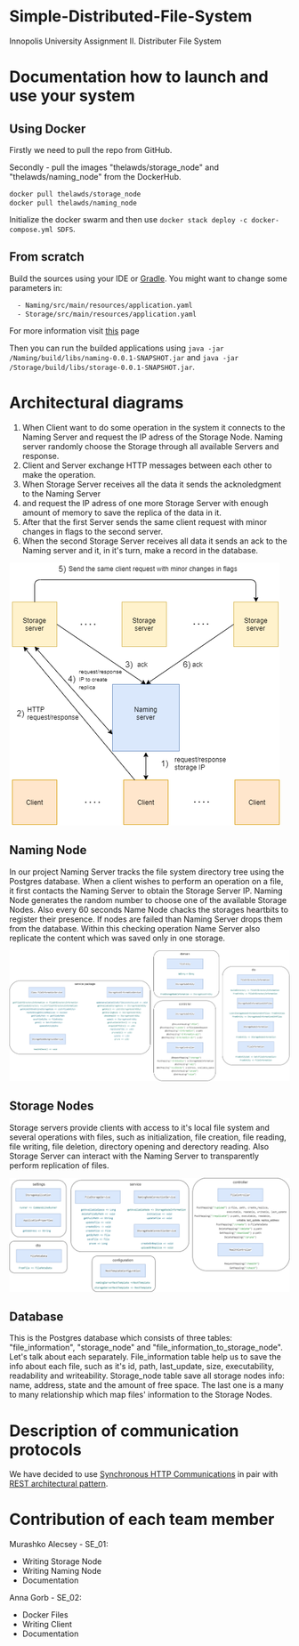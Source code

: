 # Simple-Distributed-File-System
Innopolis University Assignment II. Distributer File System

# Documentation how to launch and use your system

## Using Docker
Firstly we need to pull the repo from GitHub.

Secondly - pull the images "thelawds/storage_node" and "thelawds/naming_node" from the DockerHub.

```docker
docker pull thelawds/storage_node
docker pull thelawds/naming_node
```

Initialize the docker swarm and then use ```docker stack deploy -c docker-compose.yml SDFS```.

## From scratch

Build the sources using your IDE or [Gradle](https://gradle.org/). You might want to change some parameters in:
```
  - Naming/src/main/resources/application.yaml
  - Storage/src/main/resources/application.yaml
```

For more information visit [this](https://docs.spring.io/spring-boot/docs/current/reference/html/spring-boot-features.html#boot-features-external-config-yaml) page

Then you can run the builded applications using ```java -jar /Naming/build/libs/naming-0.0.1-SNAPSHOT.jar``` and ```java -jar /Storage/build/libs/storage-0.0.1-SNAPSHOT.jar```.

# Architectural diagrams
1) When Client want to do some operation in the system it connects to the Naming Server and request the IP adress of the Storage Node. Naming server randomly choose the Storage through all available Servers and response.
2) Client and Server exchange HTTP messages between each other to make the operation.
3) When Storage Server receives all the data it sends the acknoledgment to the Naming Server
4) and request the IP adress of one more Storage Server with enough amount of memory to save the replica of the data in it.
5) After that the first Server sends the same client request with minor changes in flags to the second server.
6) When the second Storage Server receives all data it sends an ack to the Naming server and it, in it's turn, make a record in the database.

![Structure of our project](pic/OverallStructure.png "This is the structure of our project")

## Naming Node
In our project Naming Server tracks the file system directory tree using the Postgres database. When a client wishes to perform an operation on a file, it first contacts the Naming Server to obtain the Storage Server IP. Naming Node generates the random number to choose one of the available Storage Nodes. Also every 60 seconds Name Node chacks the storages heartbits to register their presence. If nodes are failed than Naming Server drops them from the database. Within this checking operation Name Server also replicate the content which was saved only in one storage.

![Naming Packages](pic/NamingPackages.png "Package of java code for the Naming Server")

## Storage Nodes
Storage servers provide clients with access to it's local file system and several operations with files, such as initialization, file creation, file reading, file writing, file deletion, directory opening and derectory reading. Also Storage Server can interact with the Naming Server to transparently perform replication of files.

![Storage Packages](pic/StoragePackages.png "Package of java code for the Storage Servers")

## Database
This is the Postgres database which consists of three tables: "file_information", "storage_node" and "file_information_to_storage_node". Let's talk about each separately.
File_information table help us to save the info about each file, such as it's id, path, last_update, size, executability, readability and writeability. Storage_node table save all storage nodes info: name, address, state and the amount of free space. The last one is a many to many relationship which map files' information to the Storage Nodes.

# Description of communication protocols

We have decided to use [Synchronous HTTP Communications](https://docs.microsoft.com/en-us/dotnet/architecture/microservices/architect-microservice-container-applications/communication-in-microservice-architecture) in pair with [REST architectural pattern](https://en.wikipedia.org/wiki/Representational_state_transfer).

# Contribution of each team member
Murashko Alecsey - SE_01:

- Writing Storage Node
- Writing Naming Node
- Documentation

Anna Gorb - SE_02:

- Docker Files
- Writing Client
- Documentation
